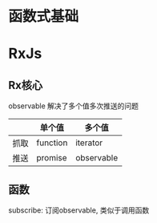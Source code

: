 # 函数式基础

# RxJs
## Rx核心

observable 解决了多个值多次推送的问题

|     |单个值| 多个值|
|---- |---- |---- |
|抓取| function| iterator |
|推送| promise| observable|

## 函数
subscribe: 订阅observable, 类似于调用函数

